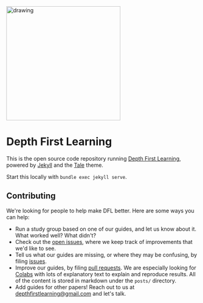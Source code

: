 <img src="./assets/title-img.png" alt="drawing" width="300"/>

# Depth First Learning

This is the open source code repository running [Depth First Learning](http://www.depthfirstlearning.com/about/), powered by [Jekyll](https://jekyllrb.com/) and the [Tale](http://jekyllthemes.org/themes/tale/) theme.

Start this locally with `bundle exec jekyll serve`.

## Contributing

We're looking for people to help make DFL better. Here are some ways you can help:
* Run a study group based on one of our guides, and let us know about it. What worked well? What didn't?
* Check out the [open issues](http://github.com/depthfirstlearning/depthfirstlearning.com/issues), where we keep track of improvements that we'd like to see.
* Tell us what our guides are missing, or where they may be confusing, by filing [issues](http://github.com/depthfirstlearning/depthfirstlearning.com/issues/new).
* Improve our guides, by filing [pull requests](http://github.com/depthfirstlearning/depthfirstlearning.com/pulls). We are especially looking for [Colabs](http://colab.corp.google.com/) with lots of explanatory text to explain and reproduce results.  All of the content is stored in markdown under the `posts/` directory.
* Add guides for other papers! Reach out to us at depthfirstlearning@gmail.com and let's talk.
